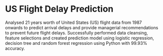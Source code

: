 # US Flight Delay Prediction

Analysed 21 years worth of United States (US) flight data from 1987 onwards to predict arrival delays and provide
managerial recommendations to prevent future flight delays. Successfully performed data cleansing, feature
selections and created prediction model using logistic regression, decision tree and random forest regression using
Python with 99.93% accuracy.
